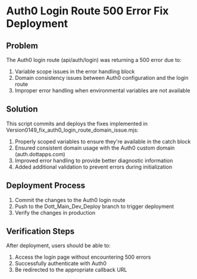 # Auth0 Login Route 500 Error Fix Deployment

## Problem
The Auth0 login route (api/auth/login) was returning a 500 error due to:
1. Variable scope issues in the error handling block
2. Domain consistency issues between Auth0 configuration and the login route
3. Improper error handling when environmental variables are not available

## Solution
This script commits and deploys the fixes implemented in Version0149_fix_auth0_login_route_domain_issue.mjs:
1. Properly scoped variables to ensure they're available in the catch block
2. Ensured consistent domain usage with the Auth0 custom domain (auth.dottapps.com)
3. Improved error handling to provide better diagnostic information
4. Added additional validation to prevent errors during initialization

## Deployment Process
1. Commit the changes to the Auth0 login route
2. Push to the Dott_Main_Dev_Deploy branch to trigger deployment
3. Verify the changes in production

## Verification Steps
After deployment, users should be able to:
1. Access the login page without encountering 500 errors
2. Successfully authenticate with Auth0
3. Be redirected to the appropriate callback URL

